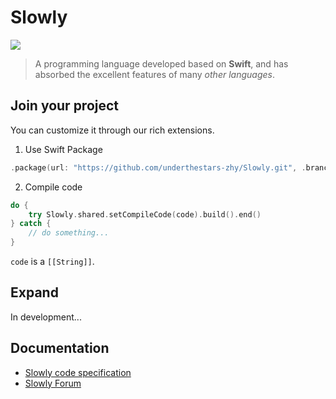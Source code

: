 # Slowly

![](HelloSlowly.jpg)

>  A programming language developed based on **Swift**, and has absorbed the excellent features of many *other languages*.

## Join your project

You can customize it through our rich extensions.

1. Use Swift Package
```swift
.package(url: "https://github.com/underthestars-zhy/Slowly.git", .branch("main"))
```
2. Compile code
```swift
do {
    try Slowly.shared.setCompileCode(code).build().end()
} catch {
    // do something...
}
```
`code` is a `[[String]]`.

## Expand

In development...

## Documentation

- [Slowly code specification](https://github.com/underthestars-zhy/Slowly-Code-Specification)
- [Slowly Forum](https://forum.uts.ski/t/slowly)
